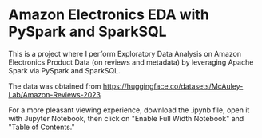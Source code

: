 # Amazon Electronics EDA with PySpark and SparkSQL
This is a project where I perform Exploratory Data Analysis on Amazon Electronics Product Data (on reviews and metadata) by leveraging Apache Spark via PySpark and SparkSQL. 

The data was obtained from https://huggingface.co/datasets/McAuley-Lab/Amazon-Reviews-2023

For a more pleasant viewing experience, download the .ipynb file, open it with Jupyter Notebook, then click on "Enable Full Width Notebook" and "Table of Contents."
